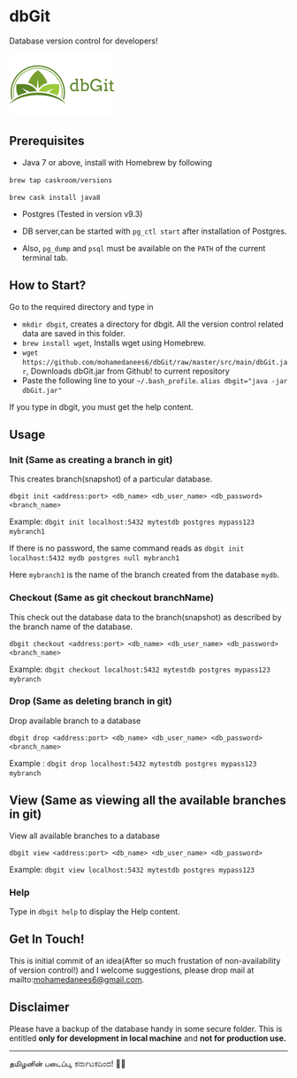 # dbGit
Database version control for developers!

![dbGit Logo](https://github.com/mohamedanees6/dbGit/raw/master/src/main/resources/dbGit.png)

## Prerequisites

- Java 7 or above, install with Homebrew by following

`brew tap caskroom/versions`

`brew cask install java8`

- Postgres (Tested in version v9.3)

- DB server,can be started with `pg_ctl start` after installation of Postgres.

- Also, `pg_dump` and `psql` must be available on the `PATH` of the current terminal tab.

## How to Start?
Go to the required directory and type in 
- `mkdir dbgit`, creates a directory for dbgit. All the version control related data are saved in this folder.
- `brew install wget`, Installs wget using Homebrew.
- `wget https://github.com/mohamedanees6/dbGit/raw/master/src/main/dbGit.jar`, Downloads dbGit.jar from Github! to current repository
-  Paste the following line to your `~/.bash_profile`.
`alias dbgit="java -jar dbGit.jar"`

If you type in dbgit, you must get the help content.

## Usage

### Init (Same as creating a branch in git)
This creates branch(snapshot) of a particular database. 
```
dbgit init <address:port> <db_name> <db_user_name> <db_password> <branch_name>
```
Example: `dbgit init localhost:5432 mytestdb postgres mypass123 mybranch1`

If there is no password, the same command reads as `dbgit init localhost:5432 mydb postgres null mybranch1`

Here `mybranch1` is the name of the branch created from the database `mydb`.


### Checkout (Same as git checkout branchName)
This check out the database data to the branch(snapshot) as described by the branch name of the database.
```
dbgit checkout <address:port> <db_name> <db_user_name> <db_password> <branch_name>
```
Example: `dbgit checkout localhost:5432 mytestdb postgres mypass123 mybranch`

### Drop (Same as deleting branch in git)

Drop available branch to a database
```
dbgit drop <address:port> <db_name> <db_user_name> <db_password> <branch_name>
```

Example : `dbgit drop localhost:5432 mytestdb postgres mypass123 mybranch`

## View (Same as viewing all the available branches in git)

View all available branches to a database
``` 
dbgit view <address:port> <db_name> <db_user_name> <db_password>
 ```
Example: `dbgit view localhost:5432 mytestdb postgres mypass123`

### Help 
Type in `dbgit help` to display the Help content.

## Get In Touch!
This is initial commit of an idea(After so much frustation of non-availability of version control!) and I welcome suggestions, please drop mail at mailto:mohamedanees6@gmail.com.

## Disclaimer
Please have a backup of the database handy in some secure folder. This is entitled **only for development in local machine** and **not for production use.**

****
தமிழனின் படைப்பு, ಕರ್ನಾಟಕದಿಂದ! 💙💙
